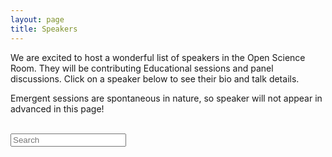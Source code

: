 ```yaml
---
layout: page
title: Speakers
---
```



We are excited to host a wonderful list of speakers in the Open Science Room.
They will be contributing Educational sessions and panel discussions.
Click on a speaker below to see their bio and talk details.

Emergent sessions are spontaneous in nature, so speaker will not appear in advanced in this page!

<br>

<html>

<div class="input-group rounded">
  <input id="search-input" type="search" class="form-control rounded" placeholder="Search" aria-label="Search" aria-describedby="search-addon" />
  <span class="input-group-text border-0" id="search-addon">
    <i class="fas fa-search"></i>
  </span>
</div>

<div id="educational-contents"></div>



<script>
function getFilteredEducationalContent(filterValue) {
    const educationals = {{ site.data.educational | jsonify }};
    return educationals.filter(educ => (educ.Name.toLowerCase().includes(filterValue.toLowerCase())));
}

function renderEducationalDiv(educationals) {
    let educationalHTML = "<table>";
    educationals.map((educational) => {
        educationalHTML += `<tr><td><a href=${educational.Link}>${educational.Name}</a></td></tr>`
    });
    educationalHTML += "</table>";

    document.getElementById("educational-contents").innerHTML = educationalHTML;
}

function initialRender() {
    renderEducationalDiv({{ site.data.educational || jsonify }});
}

initialRender();

document.getElementById('search-input').addEventListener('keyup', (event) => {
    const inputValue = event.target.value;
    const filteredEducational = getFilteredEducationalContent(inputValue);
    renderEducationalDiv(filteredEducational);
});
</script>



</html>

